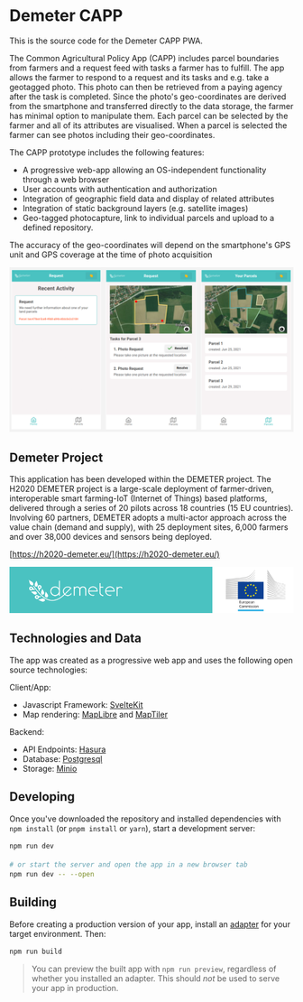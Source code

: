 # Demeter CAPP

This is the source code for the Demeter CAPP PWA.

The Common Agricultural Policy App (CAPP) includes parcel boundaries from farmers and a request feed with tasks a farmer has to fulfill. The app allows the farmer to respond to a request and its tasks and e.g. take a geotagged photo. This photo can then be retrieved from a paying agency after the task is completed. Since the photo's geo-coordinates are derived from the smartphone and transferred directly to the data storage, the farmer has minimal option to manipulate them. Each parcel can be selected by the farmer and all of its attributes are visualised. When a parcel is selected the farmer can see photos including their geo-coordinates.

The CAPP prototype includes the following features:
- A progressive web-app allowing an OS-independent functionality through a web browser
- User accounts with authentication and authorization
- Integration of geographic field data and display of related attributes
- Integration of static background layers (e.g. satellite images)
- Geo-tagged photocapture, link to individual parcels and upload to a defined repository.

The accuracy of the geo-coordinates will depend on the smartphone's GPS unit and GPS coverage at the time of photo acquisition

![CAPP Screenshots](/Screenshots.png)

## Demeter Project
This application has been developed within the DEMETER project. The H2020 DEMETER project is a large-scale deployment of farmer-driven, interoperable smart farming-IoT (Internet of Things) based platforms, delivered through a series of 20 pilots across 18 countries (15 EU countries). Involving 60 partners, DEMETER adopts a multi-actor approach across the value chain (demand and supply), with 25 deployment sites, 6,000 farmers and over 38,000 devices and sensors being deployed.

[https://h2020-demeter.eu/](https://h2020-demeter.eu/)

![Demeter, Horizon 2020](/Demeter-Horizon.png)

## Technologies and Data
The app was created as a progressive web app and uses the following open source technologies:

Client/App:

- Javascript Framework: [SvelteKit](https://kit.svelte.dev/)
- Map rendering: [MapLibre](https://maplibre.org/) and [MapTiler](https://www.maptiler.com/)

Backend:

- API Endpoints: [Hasura](https://hasura.io/)
- Database: [Postgresql](https://www.postgresql.org/)
- Storage: [Minio](https://min.io/)

## Developing

Once you've downloaded the repository and installed dependencies with `npm install` (or `pnpm install` or `yarn`), start a development server:

```bash
npm run dev

# or start the server and open the app in a new browser tab
npm run dev -- --open
```

## Building

Before creating a production version of your app, install an [adapter](https://kit.svelte.dev/docs#adapters) for your target environment. Then:

```bash
npm run build
```

> You can preview the built app with `npm run preview`, regardless of whether you installed an adapter. This should _not_ be used to serve your app in production.
